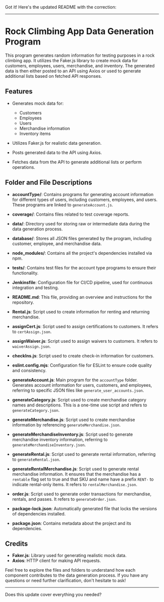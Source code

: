 Got it! Here's the updated README with the correction:

---

# Rock Climbing App Data Generation Program

This program generates random information for testing purposes in a rock climbing app. It utilizes the Faker.js library to create mock data for customers, employees, users, merchandise, and inventory. The generated data is then either posted to an API using Axios or used to generate additional lists based on fetched API responses.

## Features

- Generates mock data for:
  - Customers
  - Employees
  - Users
  - Merchandise information
  - Inventory items

- Utilizes Faker.js for realistic data generation.
- Posts generated data to the API using Axios.
- Fetches data from the API to generate additional lists or perform operations.

## Folder and File Descriptions

- **accountType/**: Contains programs for generating account information for different types of users, including customers, employees, and users. These programs are linked to `generateAccount.js`.

- **coverage/**: Contains files related to test coverage reports.

- **data/**: Directory used for storing raw or intermediate data during the data generation process.

- **database/**: Stores all JSON files generated by the program, including customer, employee, and merchandise data.

- **node_modules/**: Contains all the project's dependencies installed via npm.

- **tests/**: Contains test files for the account type programs to ensure their functionality.

- **Jenkinsfile**: Configuration file for CI/CD pipeline, used for continuous integration and testing.

- **README.md**: This file, providing an overview and instructions for the repository.

- **Rental.js**: Script used to create information for renting and returning merchandise.

- **assignCert.js**: Script used to assign certifications to customers. It refers to `certAssign.json`.

- **assignWaiver.js**: Script used to assign waivers to customers. It refers to `waiverAssign.json`.

- **checkIns.js**: Script used to create check-in information for customers.

- **eslint.config.mjs**: Configuration file for ESLint to ensure code quality and consistency.

- **generateAccount.js**: Main program for the `accountType` folder. Generates account information for users, customers, and employees, referring to specific JSON files like `generate_user_accounts.json`.

- **generateCategory.js**: Script used to create merchandise category names and descriptions. This is a one-time use script and refers to `generateCategory.json`.

- **generateMerchandise.js**: Script used to create merchandise information by referencing `generateMerchandise.json`.

- **generateMerchandiseInventory.js**: Script used to generate merchandise inventory information, referring to `generateMerchandiseInventory.json`.

- **generateRental.js**: Script used to generate rental information, referring to `generateRental.json`.

- **generateRentalMerchandise.js**: Script used to generate rental merchandise information. It ensures that the merchandise has a `rentable` flag set to true and that SKU and name have a prefix `RENT-` to indicate rental-only items. It refers to `rentalMerchandise.json`.

- **order.js**: Script used to generate order transactions for merchandise, rentals, and passes. It refers to `generateOrder.json`.

- **package-lock.json**: Automatically generated file that locks the versions of dependencies installed.

- **package.json**: Contains metadata about the project and its dependencies.

## Credits

- **Faker.js**: Library used for generating realistic mock data.
- **Axios**: HTTP client for making API requests.

Feel free to explore the files and folders to understand how each component contributes to the data generation process. If you have any questions or need further clarification, don't hesitate to ask!

---

Does this update cover everything you needed?